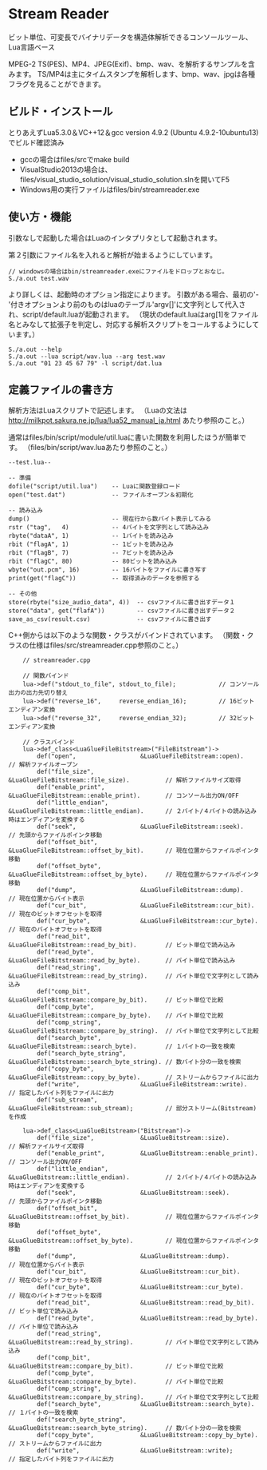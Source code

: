 # Stream Reader

ビット単位、可変長でバイナリデータを構造体解析できるコンソールツール、Lua言語ベース

MPEG-2 TS(PES)、MP4、JPEG(Exif)、bmp、wav、を解析するサンプルを含みます。
TS/MP4は主にタイムスタンプを解析します、bmp、wav、jpgは各種フラグを見ることができます。 

## ビルド・インストール
とりあえずLua5.3.0＆VC++12＆gcc version 4.9.2 (Ubuntu 4.9.2-10ubuntu13) でビルド確認済み
* gccの場合はfiles/srcでmake build
* VisualStudio2013の場合は、files/visual_studio_solution/visual_studio_solution.slnを開いてF5
* Windows用の実行ファイルはfiles/bin/streamreader.exe

## 使い方・機能
引数なしで起動した場合はLuaのインタプリタとして起動されます。

第２引数にファイル名を入れると解析が始まるようにしています。

    // windowsの場合はbin/streamreader.exeにファイルをドロップとおなじ。
    S./a.out test.wav
    
より詳しくは、起動時のオプション指定によります。
引数がある場合、最初の'-'付きオプションより前のものはluaのテーブル'argv[]'に文字列として代入され、script/default.luaが起動されます。
（現状のdefault.luaはarg[1]をファイル名とみなして拡張子を判定し、対応する解析スクリプトをコールするようにしています。）

    S./a.out --help
    S./a.out --lua script/wav.lua --arg test.wav
    S./a.out "01 23 45 67 79" -l script/dat.lua

## 定義ファイルの書き方

解析方法はLuaスクリプトで記述します。
（Luaの文法は http://milkpot.sakura.ne.jp/lua/lua52_manual_ja.html あたり参照のこと。）

通常はfiles/bin/script/module/util.luaに書いた関数を利用したほうが簡単です。
（files/bin/script/wav.luaあたり参照のこと。）

    --test.lua--
    
    -- 準備
    dofile("script/util.lua")    -- Luaに関数登録ロード
    open("test.dat")             -- ファイルオープン＆初期化
    
    -- 読み込み
    dump()                       -- 現在行から数バイト表示してみる
    rstr ("tag",   4)            -- 4バイトを文字列として読み込み
    rbyte("dataA", 1)            -- 1バイトを読み込み
    rbit ("flagA", 1)            -- 1ビットを読み込み
    rbit ("flagB", 7)            -- 7ビットを読み込み
    rbit ("flagC", 80)           -- 80ビットを読み込み
    wbyte("out.pcm", 16)         -- 16バイトをファイルに書き写す
    print(get("flagC"))          -- 取得済みのデータを参照する

    -- その他
    store(rbyte("size_audio_data", 4))  -- csvファイルに書き出すデータ１
    store("data", get("flafA"))         -- csvファイルに書き出すデータ２
    save_as_csv(result.csv)             -- csvファイルに書き出す

C++側からは以下のような関数・クラスがバインドされています。
（関数・クラスの仕様はfiles/src/streamreader.cpp参照のこと。）

		// streamreader.cpp
        
		// 関数バインド
		lua->def("stdout_to_file", stdout_to_file);            // コンソール出力の出力先切り替え
		lua->def("reverse_16",     reverse_endian_16);         // 16ビットエンディアン変換
		lua->def("reverse_32",     reverse_endian_32);         // 32ビットエンディアン変換

		// クラスバインド
		lua->def_class<LuaGlueFileBitstream>("FileBitstream")->
			def("open",                  &LuaGlueFileBitstream::open).               // 解析ファイルオープン
			def("file_size",             &LuaGlueFileBitstream::file_size).          // 解析ファイルサイズ取得
			def("enable_print",          &LuaGlueFileBitstream::enable_print).       // コンソール出力ON/OFF
			def("little_endian",         &LuaGlueFileBitstream::little_endian).      // ２バイト/４バイトの読み込み時はエンディアンを変換する
			def("seek",                  &LuaGlueFileBitstream::seek).               // 先頭からファイルポインタ移動
			def("offset_bit",            &LuaGlueFileBitstream::offset_by_bit).      // 現在位置からファイルポインタ移動
			def("offset_byte",           &LuaGlueFileBitstream::offset_by_byte).     // 現在位置からファイルポインタ移動
			def("dump",                  &LuaGlueFileBitstream::dump).               // 現在位置からバイト表示
			def("cur_bit",               &LuaGlueFileBitstream::cur_bit).            // 現在のビットオフセットを取得
			def("cur_byte",              &LuaGlueFileBitstream::cur_byte).           // 現在のバイトオフセットを取得
			def("read_bit",              &LuaGlueFileBitstream::read_by_bit).        // ビット単位で読み込み
			def("read_byte",             &LuaGlueFileBitstream::read_by_byte).       // バイト単位で読み込み
			def("read_string",           &LuaGlueFileBitstream::read_by_string).     // バイト単位で文字列として読み込み
			def("comp_bit",              &LuaGlueFileBitstream::compare_by_bit).     // ビット単位で比較
			def("comp_byte",             &LuaGlueFileBitstream::compare_by_byte).    // バイト単位で比較
			def("comp_string",           &LuaGlueFileBitstream::compare_by_string).  // バイト単位で文字列として比較
			def("search_byte",           &LuaGlueFileBitstream::search_byte).        // １バイトの一致を検索
			def("search_byte_string",    &LuaGlueFileBitstream::search_byte_string). // 数バイト分の一致を検索
			def("copy_byte",             &LuaGlueFileBitstream::copy_by_byte).       // ストリームからファイルに出力
			def("write",                 &LuaGlueFileBitstream::write).              // 指定したバイト列をファイルに出力
			def("sub_stream",            &LuaGlueFileBitstream::sub_stream);         // 部分ストリーム(Bitstream)を作成

		lua->def_class<LuaGlueBitstream>("Bitstream")->
			def("file_size",             &LuaGlueBitstream::size).                   // 解析ファイルサイズ取得
			def("enable_print",          &LuaGlueBitstream::enable_print).           // コンソール出力ON/OFF
			def("little_endian",         &LuaGlueBitstream::little_endian).          // ２バイト/４バイトの読み込み時はエンディアンを変換する
			def("seek",                  &LuaGlueBitstream::seek).                   // 先頭からファイルポインタ移動
			def("offset_bit",            &LuaGlueBitstream::offset_by_bit).          // 現在位置からファイルポインタ移動
			def("offset_byte",           &LuaGlueBitstream::offset_by_byte).         // 現在位置からファイルポインタ移動
			def("dump",                  &LuaGlueBitstream::dump).                   // 現在位置からバイト表示
			def("cur_bit",               &LuaGlueBitstream::cur_bit).                // 現在のビットオフセットを取得
			def("cur_byte",              &LuaGlueBitstream::cur_byte).               // 現在のバイトオフセットを取得
			def("read_bit",              &LuaGlueBitstream::read_by_bit).            // ビット単位で読み込み
			def("read_byte",             &LuaGlueBitstream::read_by_byte).           // バイト単位で読み込み
			def("read_string",           &LuaGlueBitstream::read_by_string).         // バイト単位で文字列として読み込み
			def("comp_bit",              &LuaGlueBitstream::compare_by_bit).         // ビット単位で比較
			def("comp_byte",             &LuaGlueBitstream::compare_by_byte).        // バイト単位で比較
			def("comp_string",           &LuaGlueBitstream::compare_by_string).      // バイト単位で文字列として比較
			def("search_byte",           &LuaGlueBitstream::search_byte).            // １バイトの一致を検索
			def("search_byte_string",    &LuaGlueBitstream::search_byte_string).     // 数バイト分の一致を検索
			def("copy_byte",             &LuaGlueBitstream::copy_by_byte).           // ストリームからファイルに出力
			def("write",                 &LuaGlueBitstream::write);                  // 指定したバイト列をファイルに出力
	
